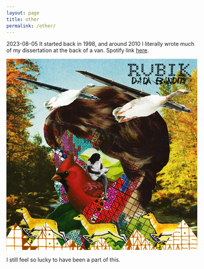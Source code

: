 ```yaml
---
layout: page
title: other
permalink: /other/
---
```


2023-08-05 
It started back in 1998, and around 2010 I literally wrote much of my dissertation at the back of a van. Spotify link [here](https://open.spotify.com/artist/0xE2i2PABOl0mrd4cNT40j). 

![rubik](/assets/itsabanddad2.jpg)

I still feel so lucky to have been a part of this. 

